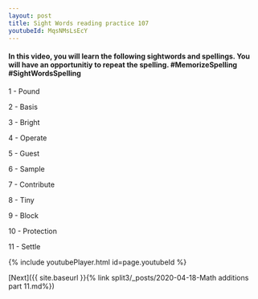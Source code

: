 ```yaml
---
layout: post
title: Sight Words reading practice 107
youtubeId: MqsNMsLsEcY
---
```

 
 
<h4> In this video, you will learn the following sightwords and spellings. You will have an opportunitiy to repeat the spelling. #MemorizeSpelling #SightWordsSpelling</h4>
1 - Pound

2 - Basis

3 - Bright

4 - Operate

5 - Guest

6 - Sample

7 - Contribute

8 - Tiny

9 - Block

10 - Protection

11 - Settle



 
{% include youtubePlayer.html id=page.youtubeId %}
 
 

[Next]({{ site.baseurl }}{% link  split3/_posts/2020-04-18-Math additions part 11.md%})
 
